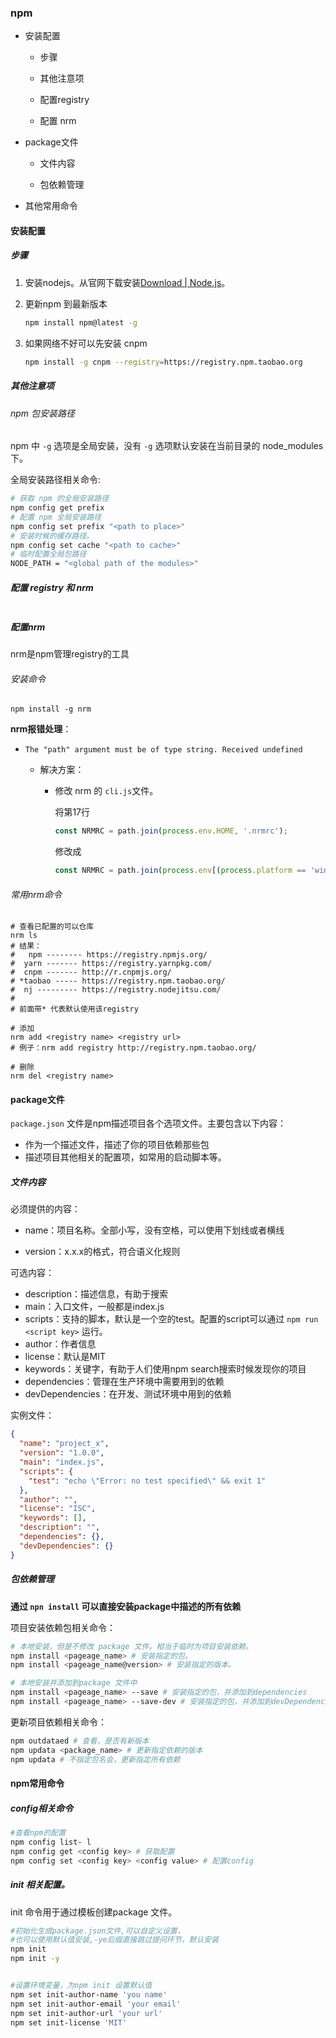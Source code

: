 ### npm

- 安装配置
  
  - 步骤
  
  - 其他注意项
  
  - 配置registry
  
  - 配置 nrm

- package文件
  
  - 文件内容
  
  - 包依赖管理

- 其他常用命令

#### 安装配置

##### 步骤

1. 安装nodejs。从官网下载安装[Download | Node.js](https://nodejs.org/en/download/)。

2. 更新npm 到最新版本 
   
   ```bash
   npm install npm@latest -g
   ```

3. 如果网络不好可以先安装 cnpm
   
   ```bash
   npm install -g cnpm --registry=https://registry.npm.taobao.org
   ```

##### 其他注意项

###### npm 包安装路径

npm 中 `-g` 选项是全局安装，没有 `-g` 选项默认安装在当前目录的 node_modules 下。<br>

全局安装路径相关命令:

```bash
# 获取 npm 的全局安装路径
npm config get prefix
# 配置 npm 全局安装路径
npm config set prefix "<path to place>"
# 安装时候的缓存路径。
npm config set cache "<path to cache>"
# 临时配置全局包路径
NODE_PATH = "<global path of the modules>"
```

##### 配置 registry 和 nrm

```bash

```

##### 配置nrm

nrm是npm管理registry的工具

###### 安装命令

```shell
npm install -g nrm
```

**nrm报错处理**：

- `The "path" argument must be of type string. Received undefined`
  
  - 解决方案：
    
    - 修改 nrm 的 `cli.js`文件。
      
      将第17行
      
      ```typescript
      const NRMRC = path.join(process.env.HOME, '.nrmrc'); 
      ```
      
      修改成
      
      ```typescript
      const NRMRC = path.join(process.env[(process.platform == 'win32') ? 'USERPROFILE' : 'HOME'], '.nrmrc');
      ```

###### 常用nrm命令

```shell
# 查看已配置的可以仓库
nrm ls                                                                                                                                   
# 结果：
#   npm -------- https://registry.npmjs.org/
#  yarn ------- https://registry.yarnpkg.com/
#  cnpm ------- http://r.cnpmjs.org/
# *taobao ----- https://registry.npm.taobao.org/
#  nj --------- https://registry.nodejitsu.com/
# 
# 前面带* 代表默认使用该registry

# 添加
nrm add <registry name> <registry url>
# 例子：nrm add registry http://registry.npm.taobao.org/

# 删除
nrm del <registry name>
```

#### package文件

`package.json` 文件是npm描述项目各个选项文件。主要包含以下内容：

- 作为一个描述文件，描述了你的项目依赖那些包
- 描述项目其他相关的配置项，如常用的启动脚本等。

##### 文件内容

必须提供的内容：

- name：项目名称。全部小写，没有空格，可以使用下划线或者横线

- version：x.x.x的格式，符合语义化规则

可选内容：

- description：描述信息，有助于搜索
- main：入口文件，一般都是index.js
- scripts：支持的脚本，默认是一个空的test。配置的script可以通过 `npm run <script key>` 运行。
- author：作者信息
- license：默认是MIT
- keywords：关键字，有助于人们使用npm search搜索时候发现你的项目
- dependencies：管理在生产环境中需要用到的依赖
- devDependencies：在开发、测试环境中用到的依赖

实例文件：

```json
{
  "name": "project_x",
  "version": "1.0.0",
  "main": "index.js",
  "scripts": {
    "test": "echo \"Error: no test specified\" && exit 1"
  },
  "author": "",
  "license": "ISC",
  "keywords": [],
  "description": "",
  "dependencies": {},
  "devDependencies": {}
}
```

##### 包依赖管理

**通过 `npn install` 可以直接安装package中描述的所有依赖**<br>

项目安装依赖包相关命令：

```bash
# 本地安装，但是不修改 package 文件。相当于临时为项目安装依赖。
npm install <pageage_name> # 安装指定的包。
npm install <pageage_name@version> # 安装指定的版本。

# 本地安装并添加到package 文件中
npm install <pageage_name> --save # 安装指定的包，并添加到dependencies 
npm install <pageage_name> --save-dev # 安装指定的包，并添加到devDependencies 
```

更新项目依赖相关命令：

```bash
npm outdataed # 查看，是否有新版本
npm updata <package_name> # 更新指定依赖的版本
npm updata # 不指定包名会，更新指定所有依赖
```

#### npm常用命令

##### config相关命令

```bash
#查看npm的配置
npm config list- l
npm config get <config key> # 获取配置
npm config set <config key> <config value> # 配置config
```

##### init 相关配置。

init 命令用于通过模板创建package 文件。

```bash
#初始化生成package.json文件,可以自定义设置，
#也可以使用默认值安装,-ye后缀直接跳过提问环节，默认安装
npm init
npm init -y


#设置环境变量，为npm init 设置默认值
npm set init-author-name 'you name'
npm set init-author-email 'your email'
npm set init-author-url 'your url'
npm set init-license 'MIT'
```
